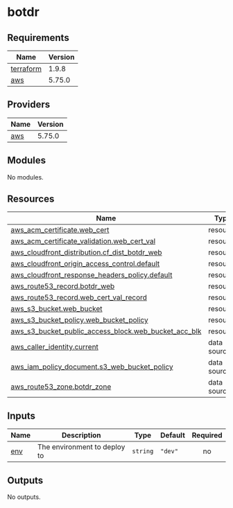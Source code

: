 # botdr

<!-- BEGINNING OF PRE-COMMIT-TERRAFORM DOCS HOOK -->
## Requirements

| Name | Version |
|------|---------|
| <a name="requirement_terraform"></a> [terraform](#requirement\_terraform) | 1.9.8 |
| <a name="requirement_aws"></a> [aws](#requirement\_aws) | 5.75.0 |

## Providers

| Name | Version |
|------|---------|
| <a name="provider_aws"></a> [aws](#provider\_aws) | 5.75.0 |

## Modules

No modules.

## Resources

| Name | Type |
|------|------|
| [aws_acm_certificate.web_cert](https://registry.terraform.io/providers/hashicorp/aws/5.75.0/docs/resources/acm_certificate) | resource |
| [aws_acm_certificate_validation.web_cert_val](https://registry.terraform.io/providers/hashicorp/aws/5.75.0/docs/resources/acm_certificate_validation) | resource |
| [aws_cloudfront_distribution.cf_dist_botdr_web](https://registry.terraform.io/providers/hashicorp/aws/5.75.0/docs/resources/cloudfront_distribution) | resource |
| [aws_cloudfront_origin_access_control.default](https://registry.terraform.io/providers/hashicorp/aws/5.75.0/docs/resources/cloudfront_origin_access_control) | resource |
| [aws_cloudfront_response_headers_policy.default](https://registry.terraform.io/providers/hashicorp/aws/5.75.0/docs/resources/cloudfront_response_headers_policy) | resource |
| [aws_route53_record.botdr_web](https://registry.terraform.io/providers/hashicorp/aws/5.75.0/docs/resources/route53_record) | resource |
| [aws_route53_record.web_cert_val_record](https://registry.terraform.io/providers/hashicorp/aws/5.75.0/docs/resources/route53_record) | resource |
| [aws_s3_bucket.web_bucket](https://registry.terraform.io/providers/hashicorp/aws/5.75.0/docs/resources/s3_bucket) | resource |
| [aws_s3_bucket_policy.web_bucket_policy](https://registry.terraform.io/providers/hashicorp/aws/5.75.0/docs/resources/s3_bucket_policy) | resource |
| [aws_s3_bucket_public_access_block.web_bucket_acc_blk](https://registry.terraform.io/providers/hashicorp/aws/5.75.0/docs/resources/s3_bucket_public_access_block) | resource |
| [aws_caller_identity.current](https://registry.terraform.io/providers/hashicorp/aws/5.75.0/docs/data-sources/caller_identity) | data source |
| [aws_iam_policy_document.s3_web_bucket_policy](https://registry.terraform.io/providers/hashicorp/aws/5.75.0/docs/data-sources/iam_policy_document) | data source |
| [aws_route53_zone.botdr_zone](https://registry.terraform.io/providers/hashicorp/aws/5.75.0/docs/data-sources/route53_zone) | data source |

## Inputs

| Name | Description | Type | Default | Required |
|------|-------------|------|---------|:--------:|
| <a name="input_env"></a> [env](#input\_env) | The environment to deploy to | `string` | `"dev"` | no |

## Outputs

No outputs.
<!-- END OF PRE-COMMIT-TERRAFORM DOCS HOOK -->
